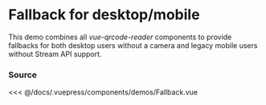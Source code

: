 # Fallback for desktop/mobile

This demo combines all <i>vue-qrcode-reader</i> components to provide
fallbacks for both desktop users without a camera and legacy mobile users
without Stream API support.

<ClientOnly>
  <DemoWrapper component="Fallback" />
</ClientOnly>

### Source

<<< @/docs/.vuepress/components/demos/Fallback.vue

